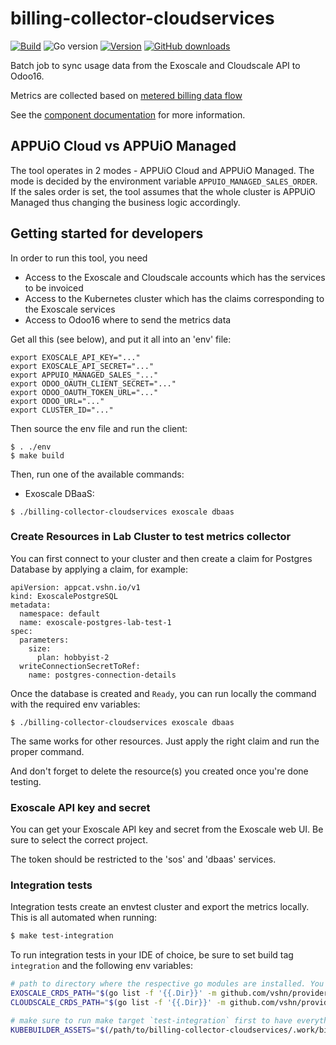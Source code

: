 # billing-collector-cloudservices

[![Build](https://img.shields.io/github/workflow/status/vshn/billing-collector-cloudservices/Test)][build]
![Go version](https://img.shields.io/github/go-mod/go-version/vshn/billing-collector-cloudservices)
[![Version](https://img.shields.io/github/v/release/vshn/billing-collector-cloudservices)][releases]
[![GitHub downloads](https://img.shields.io/github/downloads/vshn/billing-collector-cloudservices/total)][releases]

[build]: https://github.com/vshn/billing-collector-cloudservices/actions?query=workflow%3ATest
[releases]: https://github.com/vshn/billing-collector-cloudservices/releases

Batch job to sync usage data from the Exoscale and Cloudscale API to Odoo16.

Metrics are collected based on [metered billing data flow](https://docs.central.vshn.ch/metered-billing-data-flow.html)

See the [component documentation](https://hub.syn.tools/billing-collector-cloudservices/index.html) for more information.

## APPUiO Cloud vs APPUiO Managed

The tool operates in 2 modes - APPUiO Cloud and APPUiO Managed. 
The mode is decided by the environment variable `APPUIO_MANAGED_SALES_ORDER`.
If the sales order is set, the tool assumes that the whole cluster is APPUiO Managed thus changing the business logic accordingly.

## Getting started for developers

In order to run this tool, you need
* Access to the Exoscale and Cloudscale accounts which has the services to be invoiced
* Access to the Kubernetes cluster which has the claims corresponding to the Exoscale services
* Access to Odoo16 where to send the metrics data

Get all this (see below), and put it all into an 'env' file:

```
export EXOSCALE_API_KEY="..."
export EXOSCALE_API_SECRET="..."
export APPUIO_MANAGED_SALES_"..."
export ODOO_OAUTH_CLIENT_SECRET="..."
export ODOO_OAUTH_TOKEN_URL="..."
export ODOO_URL="..."
export CLUSTER_ID="..."
```

Then source the env file and run the client:

```
$ . ./env
$ make build
```

Then, run one of the available commands:

* Exoscale DBaaS:
```
$ ./billing-collector-cloudservices exoscale dbaas
```

### Create Resources in Lab Cluster to test metrics collector

You can first connect to your cluster and then create a claim for Postgres Database by applying a claim, for example:

```
apiVersion: appcat.vshn.io/v1
kind: ExoscalePostgreSQL
metadata:
  namespace: default
  name: exoscale-postgres-lab-test-1
spec:
  parameters:
    size:
      plan: hobbyist-2
  writeConnectionSecretToRef:
    name: postgres-connection-details
```

Once the database is created and `Ready`, you can run locally the command with the required env variables:
```
$ ./billing-collector-cloudservices exoscale dbaas
```

The same works for other resources. Just apply the right claim and run the proper command.

And don't forget to delete the resource(s) you created once you're done testing.

### Exoscale API key and secret

You can get your Exoscale API key and secret from the Exoscale web UI. Be sure to select the correct project.

The token should be restricted to the 'sos' and 'dbaas' services.

### Integration tests

Integration tests create an envtest cluster and export the metrics locally. This is all automated when running:

```bash
$ make test-integration
```

To run integration tests in your IDE of choice, be sure to set build tag `integration` and the following env variables:

```bash
# path to directory where the respective go modules are installed. You can also specify the path to the local clone of the respective repositories.
EXOSCALE_CRDS_PATH="$(go list -f '{{.Dir}}' -m github.com/vshn/provider-exoscale)/package/crds)"
CLOUDSCALE_CRDS_PATH="$(go list -f '{{.Dir}}' -m github.com/vshn/provider-cloudscale)/package/crds)"

# make sure to run make target `test-integration` first to have everything setup correctly.
KUBEBUILDER_ASSETS="$(/path/to/billing-collector-cloudservices/.work/bin/setup-envtest --bin-dir "/path/to/billing-collector-cloudservices/.work/bin" use -i -p path '1.24.x!')"
```
